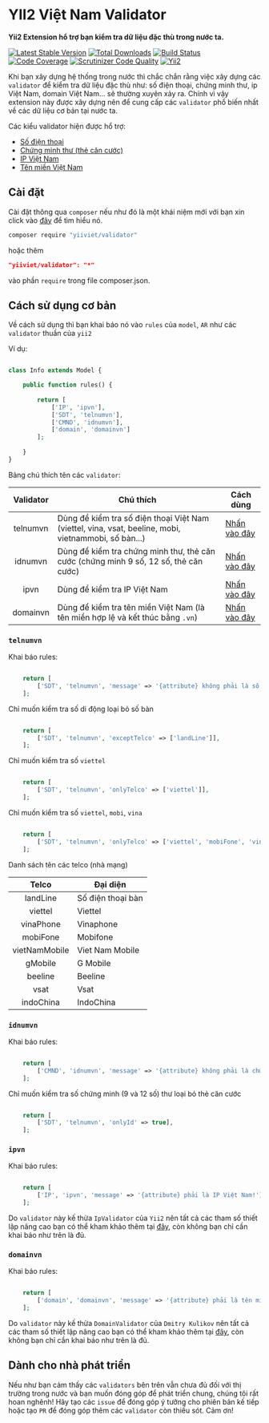 # YII2 Việt Nam Validator
**Yii2 Extension hổ trợ bạn kiểm tra dữ liệu đặc thù trong nước ta.**

[![Latest Stable Version](https://poser.pugx.org/yiiviet/yii2-validator/v/stable)](https://packagist.org/packages/yiiviet/yii2-validator)
[![Total Downloads](https://poser.pugx.org/yiiviet/yii2-validator/downloads)](https://packagist.org/packages/yiiviet/yii2-validator)
[![Build Status](https://travis-ci.org/yiiviet/yii2-validator.svg?branch=master)](https://travis-ci.org/yiiviet/yii2-validator)
[![Code Coverage](https://scrutinizer-ci.com/g/yiiviet/yii2-validator/badges/coverage.png?b=master)](https://scrutinizer-ci.com/g/yiiviet/yii2-validator/?branch=master)
[![Scrutinizer Code Quality](https://scrutinizer-ci.com/g/yiiviet/yii2-validator/badges/quality-score.png?b=master)](https://scrutinizer-ci.com/g/yiiviet/yii2-validator/?branch=master)
[![Yii2](https://img.shields.io/badge/Powered_by-Yii_Framework-green.svg?style=flat)](http://www.yiiframework.com/)

Khi bạn xây dựng hệ thống trong nước thì chắc chắn rằng việc xây dựng các `validator` để kiểm tra dữ liệu
đặc thù như: số điện thoại, chứng minh thư, ip Việt Nam, domain Việt Nam... sẽ thường xuyên xảy ra. 
Chính vì vậy extension này được xây dựng nên để cung cấp các `validator` phổ biến nhất về các dữ liệu
cơ bản tại nước ta.


Các kiểu validator hiện được hổ trợ:

* [Số điện thoại](https://baokim.vn)
* [Chứng minh thư (thẻ căn cước)](https://nganluong.vn)
* [IP Việt Nam](https://onepay.vn)
* [Tên miền Việt Nam](https://vnpayment.vn)


## Cài đặt

Cài đặt thông qua `composer` nếu như đó là một khái niệm mới với bạn xin click vào 
[đây](http://getcomposer.org/download/) để tìm hiểu nó.

```sh
composer require "yiiviet/validator"
```

hoặc thêm

```json
"yiiviet/validator": "*"
```

vào phần `require` trong file composer.json.

## Cách sử dụng cơ bản

Về cách sử dụng thì bạn khai báo nó vào `rules` của `model`, `AR` như các `validator`
thuần của `yii2`


Ví dụ:

```php

class Info extends Model {

    public function rules() {
    
        return [
            ['IP', 'ipvn'],
            ['SDT', 'telnumvn'],
            ['CMND', 'idnumvn'],
            ['domain', 'domainvn']
        ];
    
    }
}
```

Bảng chú thích tên các `validator`:

| Validator | Chú thích | Cách dùng |
| :--------: | ---------- | -------- |
| telnumvn | Dùng để kiểm tra số điện thoại Việt Nam (viettel, vina, vsat, beeline, mobi, vietnammobi, số bàn...) | [Nhấn vào đây](#telnumvn)
| idnumvn | Dùng để kiểm tra chứng minh thư, thẻ căn cước (chứng minh 9 số, 12 số, thẻ căn cước) | [Nhấn vào đây](#idnumvn)
| ipvn | Dùng để kiểm tra IP Việt Nam | [Nhấn vào đây](#ipvn)
| domainvn | Dùng để kiểm tra tên miền Việt Nam (là tên miền hợp lệ và kết thúc bằng `.vn`) | [Nhấn vào đây](#domainvn)

### `telnumvn`

Khai báo rules:

```php

    return [
        ['SDT', 'telnumvn', 'message' => '{attribute} không phải là số điện thoại Việt Nam'],
    ];

```

Chỉ muốn kiểm tra số di động loại bỏ số bàn

```php

    return [
        ['SDT', 'telnumvn', 'exceptTelco' => ['landLine']],
    ];

```

Chỉ muốn kiểm tra số `viettel`

```php

    return [
        ['SDT', 'telnumvn', 'onlyTelco' => ['viettel']],
    ];

```

Chỉ muốn kiểm tra số `viettel`, `mobi`, `vina`

```php

    return [
        ['SDT', 'telnumvn', 'onlyTelco' => ['viettel', 'mobiFone', 'vinaPhone']],
    ];

```

Danh sách tên các telco (nhà mạng)

| Telco | Đại diện | 
| :--------: | ---------- |
| landLine | Số điện thoại bàn | 
| viettel | Viettel |
| vinaPhone | Vinaphone | 
| mobiFone | Mobifone |
| vietNamMobile | Viet Nam Mobile |
| gMobile | G Mobile |
| beeline | Beeline |
| vsat | Vsat |
| indoChina | IndoChina |

### `idnumvn`

Khai báo rules:

```php

    return [
        ['CMND', 'idnumvn', 'message' => '{attribute} không phải là chứng minh thư Việt Nam'],
    ];

```

Chỉ muốn kiểm tra số chứng minh (9 và 12 số) thư loại bỏ thẻ căn cước

```php

    return [
        ['SDT', 'telnumvn', 'onlyId' => true],
    ];

```

### `ipvn`

Khai báo rules:

```php

    return [
        ['IP', 'ipvn', 'message' => '{attribute} phải là IP Việt Nam!'],
    ];

```

Do `validator` này kế thừa `IpValidator` của `Yii2` nên tất cả các tham số thiết lập nâng cao
bạn có thể kham khảo thêm tại [đây](https://www.yiiframework.com/doc/guide/2.0/en/tutorial-core-validators#ip), còn không bạn chỉ cần khai báo như trên là đủ.

### `domainvn`


Khai báo rules:

```php

    return [
        ['domain', 'domainvn', 'message' => '{attribute} phải là tên miền Việt Nam!'],
    ];

```

Do `validator` này kế thừa `DomainValidator` của `Dmitry Kulikov` nên tất cả các tham số thiết lập nâng cao
bạn có thể kham khảo thêm tại [đây](https://github.com/dmitry-kulikov/yii2-domain-validator), còn không bạn chỉ cần khai báo như trên là đủ.

## Dành cho nhà phát triển

Nếu như bạn cảm thấy các `validators` bên trên vẫn chưa đủ đối với thị trường trong nước và bạn muốn
đóng góp để phát triển chung, chúng tôi rất hoan nghênh! Hãy tạo các `issue` để đóng góp ý tưởng cho
phiên bản kế tiếp hoặc tạo `PR` để đóng góp thêm các `validator` còn thiếu sót. Cảm ơn!
